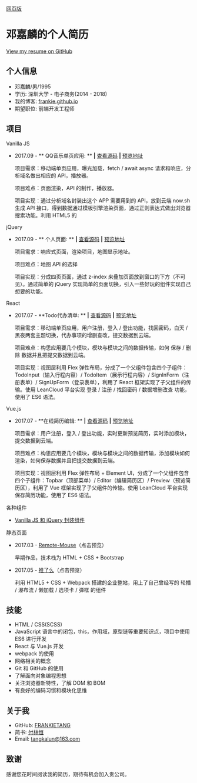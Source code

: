 [网页版](https://frankietang.github.io/resume/Resume/index.html)

# 邓嘉麟的个人简历

[View my resume on GitHub](https://github.com/FRANKIETANG/resume)

## 个人信息

- 邓嘉麟/男/1995
- 学历: 深圳大学 - 电子商务(2014 - 2018)
- 我的博客: [frankie.github.io](https://frankietang.github.io/)
- 期望职位: 前端开发工程师

## 项目

Vanilla JS

- 2017.09 - ** QQ音乐单页应用: ** **|** [查看源码](https://github.com/FRANKIETANG/react-todolist) **|** [预览地址](https://frankietang.github.io/react-todolist/build/index.html)

  项目需求：移动端单页应用，曝光加载，fetch / await async 请求和响应，分析域名做出相应的 API，播放器。

  项目难点：页面渲染，API 的制作，播放器。

  项目实现：通过分析域名封装出这个 APP 需要用到的 API，放到云端 now.sh 生成 API 接口，得到数据通过模板引擎渲染页面，通过正则表达式做出浏览器搜索功能。利用 HTML5 的 <audio> 自带的媒体事件做出了播放器。

jQuery

- 2017.09 - ** 个人页面:  ** **|** [查看源码](https://github.com/FRANKIETANG/resume) **|** [预览地址](https://frankietang.github.io/resume/Resume/index.html)

  项目需求：响应式页面，渲染项目，地图显示地址。

  项目难点：地图 API 的选择

  项目实现：分成四页页面，通过 z-index 来叠加页面放到窗口的下方（不可见）。通过简单的 jQuery 实现简单的页面切换，引入一些好玩的组件实现自己想要的功能。

React

- 2017.07 - **Todo代办清单: ** **|** [查看源码](https://github.com/FRANKIETANG/react-todolist) **|** [预览地址](https://frankietang.github.io/react-todolist/build/index.html)

  项目需求：移动端单页应用，用户注册，登入 / 登出功能，找回密码，白天 / 黑夜两套主题切换，代办事项的增删查改，提交数据到云端。

  项目难点：构思应用要几个模块，模块与模块之间的数据传输，如何 保存 / 删除 数据并且把提交数据到云端。

  项目实现：视图层利用 Flex 弹性布局，分成了一个父组件包含四个子组件：TodoInput（输入行程内容）/ TodoItem（展示行程内容）/ SignInForm（注册表单）/ SignUpForm（登录表单），利用了 React 框架实现了子父组件的传输。使用 LeanCloud 平台实现 登录 / 注册 / 找回密码 / 数据增删改查 功能，使用了 ES6 语法。

Vue.js

- 2017.07 - **在线简历编辑: ** **|** [查看源码](https://github.com/FRANKIETANG/vue-resume) **|** [预览地址](https://frankietang.github.io/vue-resume/dist/#/)

  项目需求：用户注册，登入 / 登出功能，实时更新预览简历，实时添加模块，提交数据到云端。

  项目难点：构思应用要几个模块，模块与模块之间的数据传输，添加模块如何渲染，如何保存数据并且把提交数据到云端。

  项目实现：视图层利用 Flex 弹性布局 + Element UI，分成了一个父组件包含四个子组件：Topbar（顶部菜单）/ Editor（编辑简历区）/ Preview（预览简历区），利用了 Vue 框架实现了子父组件的传输。使用 LeanCloud 平台实现保存简历功能，使用了 ES6 语法。

各种组件

- [Vanilla JS 和 jQuery 封装组件](https://github.com/FRANKIETANG/wheels)

静态页面

- 2017.03 - [Remote-Mouse](https://frankietang.github.io/wheels/Remote-Mouse/index.html)（点击预览）

  早期作品，技术栈为 HTML + CSS + Bootstrap 

- 2017.05 - [推了么](https://frankietang.github.io/wheels/FE-engineering/tuilime-webpack/index.html)（点击预览）

  利用 HTML5 + CSS + Webpack 搭建的企业整站，用上了自己曾经写的 轮播 / 瀑布流 / 懒加载 / 选项卡 / 弹框 的组件

## 技能

- HTML / CSS(SCSS)
- JavaScript 语言中的闭包，this，作用域，原型链等重要知识点，项目中使用 ES6 进行开发
- React 与 Vue.js 开发
- webpack 的使用
- 网络相关的概念
- Git 和 GitHub 的使用
- 了解面向对象编程思想
- 关注浏览器新特性，了解 DOM 和 BOM
- 有良好的编码习惯和模块化思维

## 关于我

- GitHub: [FRANKIETANG](https://github.com/FRANKIETANG)
- 简书: [付林恒](http://www.jianshu.com/u/b6f61fe94ce5)
- Email: tangkalun@163.com

## 致谢

感谢您花时间阅读我的简历，期待有机会加入贵公司。
